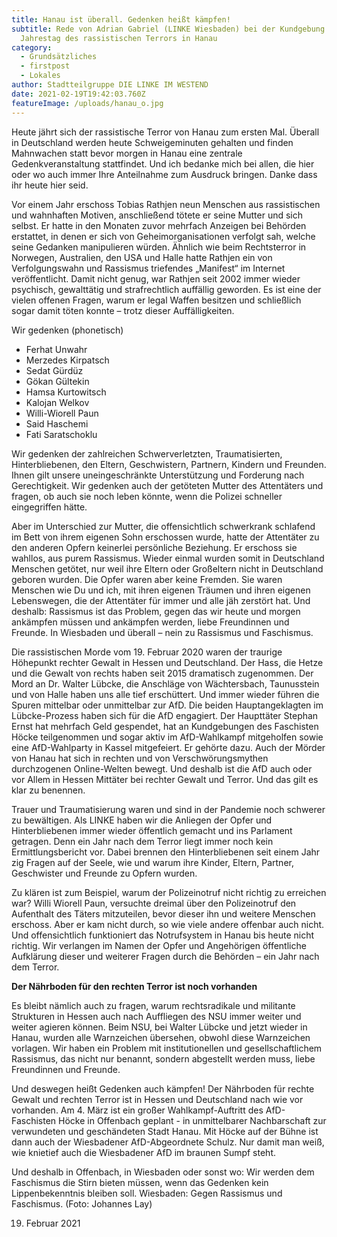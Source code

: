```yaml
---
title: Hanau ist überall. Gedenken heißt kämpfen!
subtitle: Rede von Adrian Gabriel (LINKE Wiesbaden) bei der Kundgebung zum 1.
  Jahrestag des rassistischen Terrors in Hanau
category:
  - Grundsätzliches
  - firstpost
  - Lokales
author: Stadtteilgruppe DIE LINKE IM WESTEND
date: 2021-02-19T19:42:03.760Z
featureImage: /uploads/hanau_o.jpg
---
```

Heute jährt sich der rassistische Terror von Hanau zum ersten Mal. Überall in Deutschland werden heute Schweigeminuten gehalten und finden Mahnwachen statt bevor morgen in Hanau eine zentrale Gedenkveranstaltung stattfindet. Und ich bedanke mich bei allen, die hier oder wo auch immer Ihre Anteilnahme zum Ausdruck bringen. Danke dass ihr heute hier seid.

Vor einem Jahr erschoss Tobias Rathjen neun Menschen aus rassistischen und wahnhaften Motiven, anschließend tötete er seine Mutter und sich selbst. Er hatte in den Monaten zuvor mehrfach Anzeigen bei Behörden erstattet, in denen er sich von Geheimorganisationen verfolgt sah, welche seine Gedanken manipulieren würden. Ähnlich wie beim Rechtsterror in Norwegen, Australien, den USA und Halle hatte Rathjen ein von Verfolgungswahn und Rassismus triefendes „Manifest“ im Internet veröffentlicht. Damit nicht genug, war Rathjen seit 2002 immer wieder psychisch, gewalttätig und strafrechtlich auffällig geworden. Es ist eine der vielen offenen Fragen, warum er legal Waffen besitzen und schließlich sogar damit töten konnte – trotz dieser Auffälligkeiten.

Wir gedenken (phonetisch)

* Ferhat Unwahr
* Merzedes Kirpatsch
* Sedat Gürdüz
* Gökan Gültekin
* Hamsa Kurtowitsch
* Kalojan Welkov
* Willi-Wiorell Paun
* Said Haschemi
* Fati Saratschoklu

Wir gedenken der zahlreichen Schwerverletzten, Traumatisierten, Hinterbliebenen, den Eltern, Geschwistern, Partnern, Kindern und Freunden. Ihnen gilt unsere uneingeschränkte Unterstützung und Forderung nach Gerechtigkeit. Wir gedenken auch der getöteten Mutter des Attentäters und fragen, ob auch sie noch leben könnte, wenn die Polizei schneller eingegriffen hätte.

Aber im Unterschied zur Mutter, die offensichtlich schwerkrank schlafend im Bett von ihrem eigenen Sohn erschossen wurde, hatte der Attentäter zu den anderen Opfern keinerlei persönliche Beziehung. Er erschoss sie wahllos, aus purem Rassismus. Wieder einmal wurden somit in Deutschland Menschen getötet, nur weil ihre Eltern oder Großeltern nicht in Deutschland geboren wurden. Die Opfer waren aber keine Fremden. Sie waren Menschen wie Du und ich, mit ihren eigenen Träumen und ihren eigenen Lebenswegen, die der Attentäter für immer und alle jäh zerstört hat. Und deshalb: Rassismus ist das Problem, gegen das wir heute und morgen ankämpfen müssen und ankämpfen werden, liebe Freundinnen und Freunde. In Wiesbaden und überall – nein zu Rassismus und Faschismus.

Die rassistischen Morde vom 19. Februar 2020 waren der traurige Höhepunkt rechter Gewalt in Hessen und Deutschland. Der Hass, die Hetze und die Gewalt von rechts haben seit 2015 dramatisch zugenommen. Der Mord an Dr. Walter Lübcke, die Anschläge von Wächtersbach, Taunusstein und von Halle haben uns alle tief erschüttert. Und immer wieder führen die Spuren mittelbar oder unmittelbar zur AfD. Die beiden Hauptangeklagten im Lübcke-Prozess haben sich für die AfD engagiert. Der Haupttäter Stephan Ernst hat mehrfach Geld gespendet, hat an Kundgebungen des Faschisten Höcke teilgenommen und sogar aktiv im AfD-Wahlkampf mitgeholfen sowie eine AfD-Wahlparty in Kassel mitgefeiert. Er gehörte dazu. Auch der Mörder von Hanau hat sich in rechten und von Verschwörungsmythen durchzogenen Online-Welten bewegt. Und deshalb ist die AfD auch oder vor Allem in Hessen Mittäter bei rechter Gewalt und Terror. Und das gilt es klar zu benennen.

Trauer und Traumatisierung waren und sind in der Pandemie noch schwerer zu bewältigen. Als LINKE haben wir die Anliegen der Opfer und Hinterbliebenen immer wieder öffentlich gemacht und ins Parlament getragen. Denn ein Jahr nach dem Terror liegt immer noch kein Ermittlungsbericht vor. Dabei brennen den Hinterbliebenen seit einem Jahr zig Fragen auf der Seele, wie und warum ihre Kinder, Eltern, Partner, Geschwister und Freunde zu Opfern wurden.

Zu klären ist zum Beispiel, warum der Polizeinotruf nicht richtig zu erreichen war? Willi Wiorell Paun, versuchte dreimal über den Polizeinotruf den Aufenthalt des Täters mitzuteilen, bevor dieser ihn und weitere Menschen erschoss. Aber er kam nicht durch, so wie viele andere offenbar auch nicht. Und offensichtlich funktioniert das Notrufsystem in Hanau bis heute nicht richtig. Wir verlangen im Namen der Opfer und Angehörigen öffentliche Aufklärung dieser und weiterer Fragen durch die Behörden – ein Jahr nach dem Terror.

**Der Nährboden für den rechten Terror ist noch vorhanden**

Es bleibt nämlich auch zu fragen, warum rechtsradikale und militante Strukturen in Hessen auch nach Auffliegen des NSU immer weiter und weiter agieren können. Beim NSU, bei Walter Lübcke und jetzt wieder in Hanau, wurden alle Warnzeichen übersehen, obwohl diese Warnzeichen vorlagen. Wir haben ein Problem mit institutionellen und gesellschaftlichem Rassismus, das nicht nur benannt, sondern abgestellt werden muss, liebe Freundinnen und Freunde.

Und deswegen heißt Gedenken auch kämpfen! Der Nährboden für rechte Gewalt und rechten Terror ist in Hessen und Deutschland nach wie vor vorhanden. Am 4. März ist ein großer Wahlkampf-Auftritt des AfD-Faschisten Höcke in Offenbach geplant - in unmittelbarer Nachbarschaft zur verwundeten und geschändeten Stadt Hanau. Mit Höcke auf der Bühne ist dann auch der Wiesbadener AfD-Abgeordnete Schulz. Nur damit man weiß, wie knietief auch die Wiesbadener AfD im braunen Sumpf steht.

[](<>)Und deshalb in Offenbach, in Wiesbaden oder sonst wo: Wir werden dem Faschismus die Stirn bieten müssen, wenn das Gedenken kein Lippenbekenntnis bleiben soll. Wiesbaden: Gegen Rassismus und Faschismus. (Foto: Johannes Lay)

19. Februar 2021